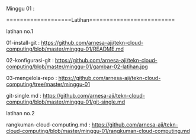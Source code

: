 
Minggu 01 :

===================Latihan=========================

latihan no.1

01-install-git : https://github.com/arnesa-aji/tekn-cloud-computing/blob/master/minggu-01/README.md

02-konfigurasi-git : https://github.com/arnesa-aji/tekn-cloud-computing/blob/master/minggu-01/gambar-02-latihan.jpg

03-mengelola-repo : https://github.com/arnesa-aji/tekn-cloud-computing/tree/master/minggu-01

git-single.md : https://github.com/arnesa-aji/tekn-cloud-computing/blob/master/minggu-01/git-single.md


latihan no.2

rangkuman-cloud-computing.md : https://github.com/arnesa-aji/tekn-cloud-computing/blob/master/minggu-01/rangkuman-cloud-computing.md


